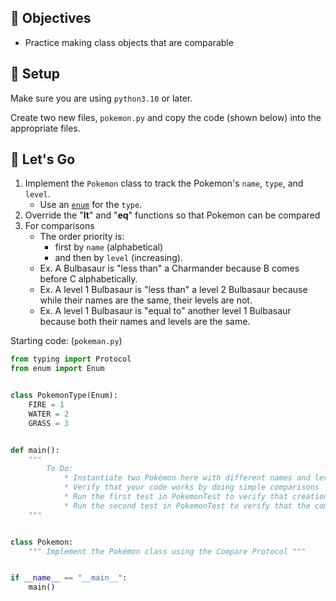 ## 🎯 Objectives

- Practice making class objects that are comparable

## 🔨 Setup

Make sure you are using `python3.10` or later.

Create two new files, `pokemon.py` and copy the code (shown below)
into the appropriate files.


## 🚦 Let's Go

1. Implement the `Pokemon` class to track the Pokemon's `name`, `type`, and `level`.
   - Use an [`enum`](https://docs.python.org/3.11/howto/enum.html#enum-basic-tutorial) for the `type`.
2. Override the "__lt__" and "__eq__" functions so that Pokemon can be compared
3. For comparisons
   - The order priority is: 
     - first by `name` (alphabetical) 
     - and then by `level` (increasing).
   - Ex. A Bulbasaur is "less than" a Charmander because B comes before C alphabetically.
   - Ex. A level 1 Bulbasaur is "less than" a level 2 Bulbasaur because while their names are the same, their levels are not.
   - Ex. A level 1 Bulbasaur is "equal to" another level 1 Bulbasaur because both their names and levels are the same.


Starting code: (`pokeman.py`)
```python
from typing import Protocol
from enum import Enum


class PokemonType(Enum):
    FIRE = 1
    WATER = 2
    GRASS = 3


def main():
    """
        To Do:
            * Instantiate two Pokémon here with different names and levels.
            * Verify that your code works by doing simple comparisons
            * Run the first test in PokemonTest to verify that creation is working.
            * Run the second test in PokemonTest to verify that the comparisons are working.
    """


class Pokemon:
    """ Implement the Pokémon class using the Compare Protocol """


if __name__ == "__main__":
    main()
```

